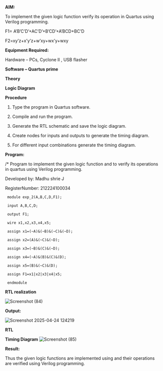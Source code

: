 
**AIM:**

To implement the given logic function verify its operation in Quartus using Verilog programming.

F1= A’B’C’D’+AC’D’+B’CD’+A’BCD+BC’D 

F2=xy’z+x’y’z+w’xy+wx’y+wxy

**Equipment Required:**

Hardware – PCs, Cyclone II , USB flasher

**Software – Quartus prime**

**Theory**

**Logic Diagram**

**Procedure**

1.	Type the program in Quartus software.

2.	Compile and run the program.

3.	Generate the RTL schematic and save the logic diagram.

4.	Create nodes for inputs and outputs to generate the timing diagram.

5.	For different input combinations generate the timing diagram.


**Program:**

/* Program to implement the given logic function and to verify its operations in quartus using Verilog programming. 

Developed by: Madhu shrie J

RegisterNumber: 212224100034
```
 module exp_2(A,B,C,D,F1);
 
 input A,B,C,D;
 
 output F1;
 
 wire x1,x2,x3,x4,x5;
 
 assign x1=(~A)&(~B)&(~C)&(~D);
 
 assign x2=(A)&(~C)&(~D);
 
 assign x3=(~B)&(C)&(~D);
 
 assign x4=(~A)&(B)&(C)&(D);
 
 assign x5=(B)&(~C)&(D);
 
 assign F1=x1|x2|x3|x4|x5;
 
 endmodule

```


**RTL realization**

![Screenshot (84)](https://github.com/user-attachments/assets/4f00b3d5-feac-4a63-a1af-66f873a2e47b)


**Output:**


![Screenshot 2025-04-24 124219](https://github.com/user-attachments/assets/0c245dab-2bdc-430c-bc75-2806b2c9a0c2)


**RTL**

**Timing Diagram**
![Screenshot (85)](https://github.com/user-attachments/assets/20a4fac0-d0c1-4553-89e9-7efa6077621e)




**Result:**

Thus the given logic functions are implemented using and their operations are verified using Verilog programming.

